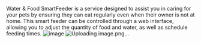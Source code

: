 Water & Food SmartFeeder is a service designed to assist you in caring for your pets by ensuring they can eat regularly even when their owner is not at home. This smart feeder can be controlled through a web interface, allowing you to adjust the quantity of food and water, as well as schedule feeding times.
![image](https://github.com/Damaramon/Water-Food-Smart-Feeder-/assets/128273587/90f344ea-e31b-4616-b426-cababf1d77b9)
![Uploading image.png…]()

